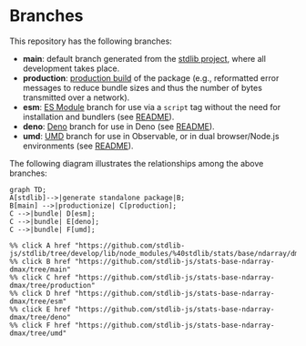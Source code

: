 <!--

@license Apache-2.0

Copyright (c) 2022 The Stdlib Authors.

Licensed under the Apache License, Version 2.0 (the "License");
you may not use this file except in compliance with the License.
You may obtain a copy of the License at

    http://www.apache.org/licenses/LICENSE-2.0

Unless required by applicable law or agreed to in writing, software
distributed under the License is distributed on an "AS IS" BASIS,
WITHOUT WARRANTIES OR CONDITIONS OF ANY KIND, either express or implied.
See the License for the specific language governing permissions and
limitations under the License.

-->

# Branches

This repository has the following branches:

-   **main**: default branch generated from the [stdlib project][stdlib-url], where all development takes place.
-   **production**: [production build][production-url] of the package (e.g., reformatted error messages to reduce bundle sizes and thus the number of bytes transmitted over a network).
-   **esm**: [ES Module][esm-url] branch for use via a `script` tag without the need for installation and bundlers (see [README][esm-readme]).
-   **deno**: [Deno][deno-url] branch for use in Deno (see [README][deno-readme]).
-   **umd**: [UMD][umd-url] branch for use in Observable, or in dual browser/Node.js environments (see [README][umd-readme]).

The following diagram illustrates the relationships among the above branches:

```mermaid
graph TD;
A[stdlib]-->|generate standalone package|B;
B[main] -->|productionize| C[production];
C -->|bundle| D[esm];
C -->|bundle| E[deno];
C -->|bundle| F[umd];

%% click A href "https://github.com/stdlib-js/stdlib/tree/develop/lib/node_modules/%40stdlib/stats/base/ndarray/dmax"
%% click B href "https://github.com/stdlib-js/stats-base-ndarray-dmax/tree/main"
%% click C href "https://github.com/stdlib-js/stats-base-ndarray-dmax/tree/production"
%% click D href "https://github.com/stdlib-js/stats-base-ndarray-dmax/tree/esm"
%% click E href "https://github.com/stdlib-js/stats-base-ndarray-dmax/tree/deno"
%% click F href "https://github.com/stdlib-js/stats-base-ndarray-dmax/tree/umd"
```

[stdlib-url]: https://github.com/stdlib-js/stdlib/tree/develop/lib/node_modules/%40stdlib/stats/base/ndarray/dmax
[production-url]: https://github.com/stdlib-js/stats-base-ndarray-dmax/tree/production
[deno-url]: https://github.com/stdlib-js/stats-base-ndarray-dmax/tree/deno
[deno-readme]: https://github.com/stdlib-js/stats-base-ndarray-dmax/blob/deno/README.md
[umd-url]: https://github.com/stdlib-js/stats-base-ndarray-dmax/tree/umd
[umd-readme]: https://github.com/stdlib-js/stats-base-ndarray-dmax/blob/umd/README.md
[esm-url]: https://github.com/stdlib-js/stats-base-ndarray-dmax/tree/esm
[esm-readme]: https://github.com/stdlib-js/stats-base-ndarray-dmax/blob/esm/README.md